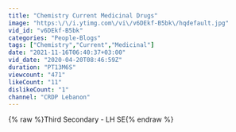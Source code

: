 ```yaml
---
title: "Chemistry Current Medicinal Drugs"
image: "https:\/\/i.ytimg.com\/vi\/v6DEkf-B5bk\/hqdefault.jpg"
vid_id: "v6DEkf-B5bk"
categories: "People-Blogs"
tags: ["Chemistry","Current","Medicinal"]
date: "2021-11-16T06:40:37+03:00"
vid_date: "2020-04-20T08:46:59Z"
duration: "PT13M6S"
viewcount: "471"
likeCount: "11"
dislikeCount: "1"
channel: "CRDP Lebanon"
---
```

{% raw %}Third Secondary - LH SE{% endraw %}
